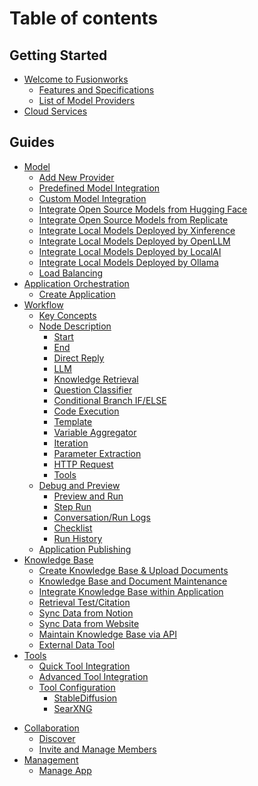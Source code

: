 # Table of contents

## Getting Started

* [Welcome to Fusionworks](README.md)
  * [Features and Specifications](getting-started/readme/features-and-specifications.md)
  * [List of Model Providers](getting-started/readme/model-providers.md)
* [Cloud Services](getting-started/cloud.md)
<!-- * [Community Edition](getting-started/install-self-hosted/README.md)
  * [Deploy with Docker Compose](getting-started/install-self-hosted/docker-compose.md)
  * [Start with Local Source Code](getting-started/install-self-hosted/local-source-code.md)
  * [Start Frontend Docker Container Separately](getting-started/install-self-hosted/start-the-frontend-docker-container.md)
  * [Environment Variables Explanation](getting-started/install-self-hosted/environments.md)
  * [FAQs](getting-started/install-self-hosted/faqs.md) -->

## Guides

* [Model](guides/model-configuration/README.md)
  * [Add New Provider](guides/model-configuration/new-provider.md)
  * [Predefined Model Integration](guides/model-configuration/predefined-model.md)
  * [Custom Model Integration](guides/model-configuration/customizable-model.md)
  * [Integrate Open Source Models from Hugging Face](guides/model-configuration/hugging-face.md)
  * [Integrate Open Source Models from Replicate](guides/model-configuration/replicate.md)
  * [Integrate Local Models Deployed by Xinference](guides/model-configuration/xinference.md)
  * [Integrate Local Models Deployed by OpenLLM](guides/model-configuration/openllm.md)
  * [Integrate Local Models Deployed by LocalAI](guides/model-configuration/localai.md)
  * [Integrate Local Models Deployed by Ollama](guides/model-configuration/ollama.md)
  * [Load Balancing](guides/model-configuration/load-balancing.md)
* [Application Orchestration](guides/application-orchestrate/README.md)
  * [Create Application](guides/application-orchestrate/creating-an-application.md)
  <!-- * [Conversation Assistant](guides/application-orchestrate/conversation-application.md)
  * [Agent](guides/application-orchestrate/agent.md)
  * [Application Toolkits](guides/application-orchestrate/app-toolkits/README.md)
    * [Moderation Tool](guides/application-orchestrate/app-toolkits/moderation-tool.md) -->
* [Workflow](guides/workflow/README.md)
  * [Key Concepts](guides/workflow/key-concept.md)
  * [Node Description](guides/workflow/node/README.md)
    * [Start](guides/workflow/node/start.md)
    * [End](guides/workflow/node/end.md)
    * [Direct Reply](guides/workflow/node/answer.md)
    * [LLM](guides/workflow/node/llm.md)
    * [Knowledge Retrieval](guides/workflow/node/knowledge-retrieval.md)
    * [Question Classifier](guides/workflow/node/question-classifier.md)
    * [Conditional Branch IF/ELSE](guides/workflow/node/ifelse.md)
    * [Code Execution](guides/workflow/node/code.md)
    * [Template](guides/workflow/node/template.md)
    * [Variable Aggregator](guides/workflow/node/variable-assigner.md)
    * [Iteration](guides/workflow/node/iteration.md)
    * [Parameter Extraction](guides/workflow/node/parameter-extractor.md)
    * [HTTP Request](guides/workflow/node/http-request.md)
    * [Tools](guides/workflow/node/tools.md)
  * [Debug and Preview](guides/workflow/debug-and-preview/README.md)
    * [Preview and Run](guides/workflow/debug-and-preview/yu-lan-yu-yun-hang.md)
    * [Step Run](guides/workflow/debug-and-preview/step-run.md)
    * [Conversation/Run Logs](guides/workflow/debug-and-preview/log.md)
    * [Checklist](guides/workflow/debug-and-preview/checklist.md)
    * [Run History](guides/workflow/debug-and-preview/history.md)
  * [Application Publishing](guides/workflow/publish.md)
* [Knowledge Base](guides/knowledge-base/README.md)
  * [Create Knowledge Base & Upload Documents](guides/knowledge-base/create-knowledge-and-upload-documents.md)
  * [Knowledge Base and Document Maintenance](guides/knowledge-base/knowledge-and-documents-maintenance.md)
  * [Integrate Knowledge Base within Application](guides/knowledge-base/integrate-knowledge-within-application.md)
  * [Retrieval Test/Citation](guides/knowledge-base/retrieval-test-and-citation.md)
  * [Sync Data from Notion](guides/knowledge-base/sync-from-notion.md)
  * [Sync Data from Website](guides/knowledge-base/sync-from-website.md)
  * [Maintain Knowledge Base via API](guides/knowledge-base/maintain-dataset-via-api.md)
  * [External Data Tool](guides/knowledge-base/external-data-tool.md)
* [Tools](guides/tools/README.md)
  * [Quick Tool Integration](guides/tools/quick-tool-integration.md)
  * [Advanced Tool Integration](guides/tools/advanced-tool-integration.md)
  * [Tool Configuration](guides/tools/tool-configuration/README.md)
    * [StableDiffusion](guides/tools/tool-configuration/stable-diffusion.md)
    * [SearXNG](guides/tools/tool-configuration/searxng.md)
<!-- * [Publishing](guides/application-publishing/README.md)
  * [Launch Your Webapp Quickly](guides/application-publishing/launch-your-webapp-quickly/README.md)
    * [Web App Settings](guides/application-publishing/launch-your-webapp-quickly/web-app-settings.md)
    * [Text Generator Application](guides/application-publishing/launch-your-webapp-quickly/text-generator.md)
    * [Conversation Application](guides/application-publishing/launch-your-webapp-quickly/conversation-application.md)
  * [Embedding In Websites](guides/application-publishing/embedding-in-websites.md)
  * [Developing with APIs](guides/application-publishing/developing-with-apis.md)
  * [Re-develop Based on Frontend Templates](guides/application-publishing/based-on-frontend-templates.md) -->
<!-- * [Annotation](guides/biao-zhu/README.md)
  * [Logs and Annotation](guides/biao-zhu/logs.md)
  * [Annotation Reply](guides/biao-zhu/annotation-reply.md) -->
<!-- * [Monitoring](guides/monitoring/README.md)
  * [Data Analysis](guides/monitoring/analysis.md)
  * [Integrate External Ops Tools](guides/monitoring/integrate-external-ops-tools/README.md)
    * [Integrate LangSmith](guides/monitoring/integrate-external-ops-tools/integrate-langsmith.md)
    * [Integrate Langfuse](guides/monitoring/integrate-external-ops-tools/integrate-langfuse.md) -->
<!-- * [Extension](guides/extension/README.md)
  * [API-Based Extension](guides/extension/api-based-extension/README.md)
    * [External Data Tool](guides/extension/api-based-extension/external-data-tool.md)
    * [Deploy API Tools with Cloudflare Workers](guides/extension/api-based-extension/cloudflare-workers.md)
    * [Moderation](guides/extension/api-based-extension/moderation.md)
  * [Code-Based Extension](guides/extension/code-based-extension/README.md)
    * [External Data Tool](guides/extension/code-based-extension/external-data-tool.md)
    * [Moderation](guides/extension/code-based-extension/moderation.md) -->
* [Collaboration](guides/workspace/README.md)
  * [Discover](guides/workspace/app/README.md)
  * [Invite and Manage Members](guides/workspace/invite-and-manage-members.md)
* [Management](guides/management/README.md)
  * [Manage App](guides/management/manage-app.md)

<!-- ## Community

* [Seek Support](community/support.md)
* [Become a Contributor](community/contribution.md) -->

<!-- ## Development

* [Backend](development/backend/README.md)
  * [DifySandbox](development/backend/sandbox/README.md)
    * [Contribution Guide](development/backend/sandbox/contribution.md) -->

<!-- ## Learn More

* [Use Cases](learn-more/use-cases/README.md)
  * [Build a Notion AI Assistant](learn-more/use-cases/build-an-notion-ai-assistant.md)
  * [Create a MidJourney Prompt Bot with Fusionworks](learn-more/use-cases/create-a-midjourney-prompt-bot-with-fusionworks.md)
  * [Create an AI Chatbot with Business Data in Minutes](learn-more/use-cases/create-an-ai-chatbot-with-business-data-in-minutes.md)
* [Extended Reading](learn-more/extended-reading/README.md)
  * [What is LLMOps?](learn-more/extended-reading/what-is-llmops.md)
  * [Retrieval-Augmented Generation (RAG)](learn-more/extended-reading/retrieval-augment/README.md)
    * [Hybrid Search](learn-more/extended-reading/retrieval-augment/hybrid-search.md)
    * [Re-ranking](learn-more/extended-reading/retrieval-augment/rerank.md)
    * [Retrieval Modes](learn-more/extended-reading/retrieval-augment/retrieval.md)
* [FAQ](learn-more/faq/README.md)
  * [Self-Host Related](learn-more/faq/self-host-faq.md)
  * [LLM Configuration and Usage](learn-more/faq/use-llms-faq.md) -->

<!-- ## Policies

* [Open Source License](policies/open-source.md)
* [User Agreement](policies/agreement/README.md)
  * [Terms of Service](https://fusionworks.ai/terms)
  * [Privacy Policy](https://fusionworks.ai/privacy) -->
